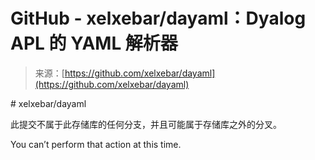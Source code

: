 <!--yml

category: 未分类

date: 2024-05-27 14:35:40

-->

# GitHub - xelxebar/dayaml：Dyalog APL 的 YAML 解析器

> 来源：[https://github.com/xelxebar/dayaml](https://github.com/xelxebar/dayaml)

<include-fragment class="js-notification-shelf-include-fragment" data-base-src="https://github.com/notifications/beta/shelf"></include-fragment>

<main id="js-repo-pjax-container"> <turbo-frame id="repo-content-turbo-frame" target="_top" data-turbo-action="advance" class=""># xelxebar/dayaml

此提交不属于此存储库的任何分支，并且可能属于存储库之外的分叉。

<include-fragment src="/xelxebar/dayaml/spoofed_commit_check/22d20b335bfc99e8e140fee8ca5e7f5f1320f72d" data-test-selector="spoofed-commit-check"></include-fragment></turbo-frame></main>

<ghcc-consent id="ghcc" class="position-fixed bottom-0 left-0" data-initial-cookie-consent-allowed="" data-cookie-consent-required="false">You can’t perform that action at this time.

<template id="site-details-dialog"></template><template id="snippet-clipboard-copy-button"></template><template id="snippet-clipboard-copy-button-unpositioned"></template></ghcc-consent>
